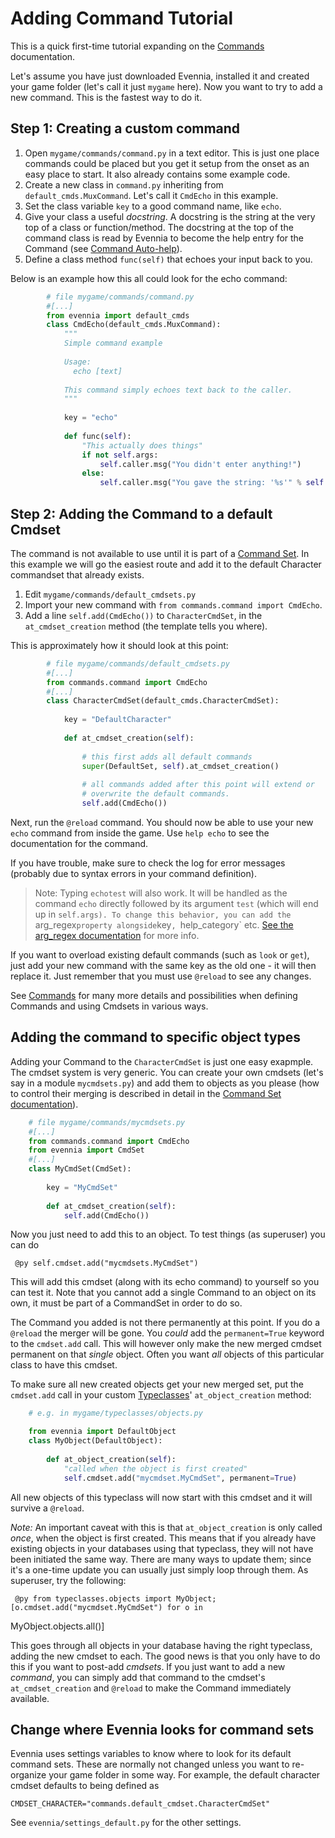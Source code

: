 # Adding Command Tutorial

This is a quick first-time tutorial expanding on the [Commands](Component/Commands) documentation. 

Let's assume you have just downloaded Evennia, installed it and created your game folder (let's call
it just `mygame` here). Now you want to try to add a new command. This is the fastest way to do it.

## Step 1: Creating a custom command

1. Open `mygame/commands/command.py` in a text editor. This is just one place commands could be
placed but you get it setup from the onset as an easy place to start. It also already contains some
example code.
1. Create a new class in `command.py` inheriting from `default_cmds.MuxCommand`. Let's call it
   `CmdEcho` in this example.
1. Set the class variable `key` to a good command name, like  `echo`.
1. Give your class a useful _docstring_. A docstring is the string at the very top of a class or
function/method. The docstring at the top of the command class is read by Evennia to become the help
entry for the Command (see
   [Command Auto-help](Component/Help-System#command-auto-help-system)).
1. Define a class method `func(self)` that echoes your input back to you. 

Below is an example how this all could look for the echo command:

```python
        # file mygame/commands/command.py
        #[...]
        from evennia import default_cmds
        class CmdEcho(default_cmds.MuxCommand):
            """
            Simple command example
    
            Usage: 
              echo [text]
    
            This command simply echoes text back to the caller.
            """
    
            key = "echo"
    
            def func(self):
                "This actually does things" 
                if not self.args:
                    self.caller.msg("You didn't enter anything!")           
                else:
                    self.caller.msg("You gave the string: '%s'" % self.args)
```

## Step 2: Adding the Command to a default Cmdset

The command is not available to use until it is part of a [Command Set](Component/Command-Sets). In this
example we will go the easiest route and add it to the default Character commandset that already
exists. 

1. Edit `mygame/commands/default_cmdsets.py`
1. Import your new command with  `from commands.command import CmdEcho`.
1. Add a line `self.add(CmdEcho())` to `CharacterCmdSet`, in the `at_cmdset_creation` method (the
   template tells you where). 

This is approximately how it should look at this point:

```python
        # file mygame/commands/default_cmdsets.py
        #[...]
        from commands.command import CmdEcho
        #[...]
        class CharacterCmdSet(default_cmds.CharacterCmdSet):
        
            key = "DefaultCharacter"
    
            def at_cmdset_creation(self):
    
                # this first adds all default commands
                super(DefaultSet, self).at_cmdset_creation()
    
                # all commands added after this point will extend or 
                # overwrite the default commands.       
                self.add(CmdEcho())
```

Next, run the `@reload` command. You should now be able to use your new `echo` command from inside
the game. Use `help echo` to see the documentation for the command.

If you have trouble, make sure to check the log for error messages (probably due to syntax errors in
your command definition).

> Note: Typing `echotest` will also work. It will be handled as the command `echo` directly followed
by
its argument `test` (which will end up in `self.args). To change this behavior, you can add the
`arg_regex` property alongside `key`, `help_category` etc. [See the arg_regex
documentation](Commands#on-arg_regex) for more info.

If you want to overload existing default commands (such as `look` or `get`), just add your new
command with the same key as the old one - it will then replace it. Just remember that you must use
`@reload` to see any changes. 

See [Commands](Component/Commands) for many more details and possibilities when defining Commands and using
Cmdsets in various ways.


## Adding the command to specific object types

Adding your Command to the `CharacterCmdSet` is just one easy exapmple. The cmdset system is very
generic. You can create your own cmdsets (let's say in a module `mycmdsets.py`) and add them to
objects as you please (how to control their merging is described in detail in the [Command Set
documentation](Command-Sets)).

```python
    # file mygame/commands/mycmdsets.py
    #[...]
    from commands.command import CmdEcho
    from evennia import CmdSet
    #[...]
    class MyCmdSet(CmdSet):
        
        key = "MyCmdSet"
    
        def at_cmdset_creation(self):     
            self.add(CmdEcho())
```
Now you just need to add this to an object. To test things (as superuser) you can do

     @py self.cmdset.add("mycmdsets.MyCmdSet")

This will add this cmdset (along with its echo command) to yourself so you can test it. Note that
you cannot add a single Command to an object on its own, it must be part of a CommandSet in order to
do so.

The Command you added is not there permanently at this point. If you do a `@reload` the merger will
be gone. You *could* add the `permanent=True` keyword to the `cmdset.add` call. This will however
only make the new merged cmdset permanent on that *single* object. Often you want *all* objects of
this particular class to have this cmdset.

To make sure all new created objects get your new merged set, put the `cmdset.add` call in your
custom [Typeclasses](Component/Typeclasses)' `at_object_creation` method: 

```python
    # e.g. in mygame/typeclasses/objects.py

    from evennia import DefaultObject
    class MyObject(DefaultObject):
        
        def at_object_creation(self):
            "called when the object is first created"
            self.cmdset.add("mycmdset.MyCmdSet", permanent=True)
```           

All new objects of this typeclass will now start with this cmdset and it will survive a `@reload`. 

*Note:* An important caveat with this is that `at_object_creation` is only called *once*, when the
object is first created. This means that if you already have existing objects in your databases
using that typeclass, they will not have been initiated the same way. There are many ways to update
them; since it's a one-time update you can usually just simply loop through them. As superuser, try
the following: 

     @py from typeclasses.objects import MyObject; [o.cmdset.add("mycmdset.MyCmdSet") for o in
MyObject.objects.all()]

This goes through all objects in your database having the right typeclass, adding the new cmdset to
each. The good news is that you only have to do this if you want to post-add *cmdsets*. If you just
want to add a new *command*, you can simply add that command to the cmdset's `at_cmdset_creation`
and `@reload` to make the Command immediately available.

## Change where Evennia looks for command sets 

Evennia uses settings variables to know where to look for its default command sets. These are
normally not changed unless you want to re-organize your game folder in some way. For example, the
default character cmdset defaults to being defined as

    CMDSET_CHARACTER="commands.default_cmdset.CharacterCmdSet"

See `evennia/settings_default.py` for the other settings. 